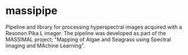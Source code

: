 # massipipe
PIpeline and library for processing hyperspectral images acquired with a Resonon Pika L imager. The pipeline was developed as part of the MASSIMAL project; "Mapping of Algae and Seagrass using Spectral Imaging and MAchine Learning".
